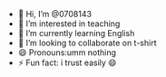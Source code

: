 - 👋 Hi, I’m @0708143
- 👀 I’m interested in teaching 
- 🌱 I’m currently learning English 
- 💞️ I’m looking to collaborate on t-shirt 
- 😄 Pronouns:umm nothing
- ⚡ Fun fact: i trust easily 😄 

<!---
0708143/0708143 is a ✨ special ✨ repository because its `README.md` (this file) appears on your GitHub profile.
You can click the Preview link to take a look at your changes.
--->
